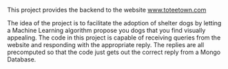 This project provides the backend to the website www.toteetown.com

The idea of the project is to facilitate the adoption of shelter dogs by letting a Machine Learning algorithm propose you dogs that you find visually appealing.
The code in this project is capable of receiving queries from the website and responding with the appropriate reply. The replies are all precomputed so that the code just gets out the correct reply from a Mongo Database.
